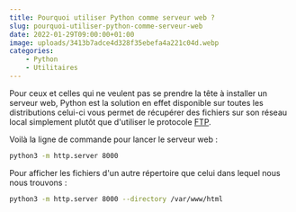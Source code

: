 ```yaml
---
title: Pourquoi utiliser Python comme serveur web ?
slug: pourquoi-utiliser-python-comme-serveur-web
date: 2022-01-29T09:00:00+01:00
image: uploads/3413b7adce4d328f35ebefa4a221c04d.webp
categories:
    - Python
    - Utilitaires
--- 
```


Pour ceux et celles qui ne veulent pas se prendre la tête à installer un serveur web, Python est la solution en effet disponible sur toutes les distributions celui-ci vous permet de récupérer des fichiers sur son réseau local simplement plutôt que d'utiliser le protocole [FTP](https://fr.wikipedia.org/wiki/File_Transfer_Protocol).

Voilà la ligne de commande pour lancer le serveur web :

```bash
python3 -m http.server 8000
```

Pour afficher les fichiers d'un autre répertoire que celui dans lequel nous nous trouvons :

```bash
python3 -m http.server 8000 --directory /var/www/html
```